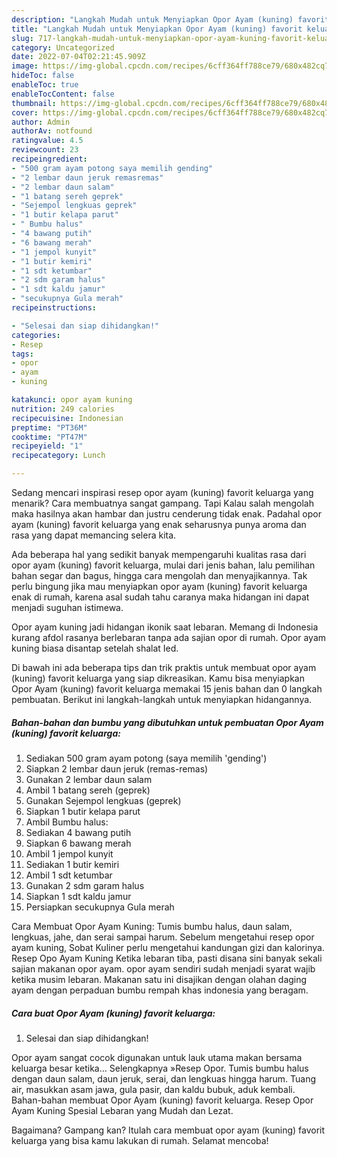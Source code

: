 ```yaml
---
description: "Langkah Mudah untuk Menyiapkan Opor Ayam (kuning) favorit keluarga{ yang Menggugah Selera,  Menu Buat lebaran"
title: "Langkah Mudah untuk Menyiapkan Opor Ayam (kuning) favorit keluarga{ yang Menggugah Selera,  Menu Buat lebaran"
slug: 717-langkah-mudah-untuk-menyiapkan-opor-ayam-kuning-favorit-keluarga-yang-menggugah-selera-menu-buat-lebaran
category: Uncategorized
date: 2022-07-04T02:21:45.909Z
image: https://img-global.cpcdn.com/recipes/6cff364ff788ce79/680x482cq70/opor-ayam-kuning-favorit-keluarga-foto-resep-utama.jpg
hideToc: false
enableToc: true
enableTocContent: false
thumbnail: https://img-global.cpcdn.com/recipes/6cff364ff788ce79/680x482cq70/opor-ayam-kuning-favorit-keluarga-foto-resep-utama.jpg
cover: https://img-global.cpcdn.com/recipes/6cff364ff788ce79/680x482cq70/opor-ayam-kuning-favorit-keluarga-foto-resep-utama.jpg
author: Admin
authorAv: notfound
ratingvalue: 4.5
reviewcount: 23
recipeingredient:
- "500 gram ayam potong saya memilih gending"
- "2 lembar daun jeruk remasremas"
- "2 lembar daun salam"
- "1 batang sereh geprek"
- "Sejempol lengkuas geprek"
- "1 butir kelapa parut"
- " Bumbu halus"
- "4 bawang putih"
- "6 bawang merah"
- "1 jempol kunyit"
- "1 butir kemiri"
- "1 sdt ketumbar"
- "2 sdm garam halus"
- "1 sdt kaldu jamur"
- "secukupnya Gula merah"
recipeinstructions:

- "Selesai dan siap dihidangkan!"
categories:
- Resep
tags:
- opor
- ayam
- kuning

katakunci: opor ayam kuning 
nutrition: 249 calories
recipecuisine: Indonesian
preptime: "PT36M"
cooktime: "PT47M"
recipeyield: "1"
recipecategory: Lunch

---
```



Sedang mencari inspirasi resep opor ayam (kuning) favorit keluarga yang menarik? Cara membuatnya sangat gampang. Tapi Kalau salah mengolah maka hasilnya akan hambar dan justru cenderung tidak enak. Padahal opor ayam (kuning) favorit keluarga yang enak seharusnya punya aroma dan rasa yang dapat memancing selera kita.


Ada beberapa hal yang sedikit banyak mempengaruhi kualitas rasa dari opor ayam (kuning) favorit keluarga, mulai dari jenis bahan, lalu pemilihan bahan segar dan bagus, hingga cara mengolah dan menyajikannya. Tak perlu bingung jika mau menyiapkan opor ayam (kuning) favorit keluarga enak di rumah, karena asal sudah tahu caranya maka hidangan ini dapat menjadi suguhan istimewa.

Opor ayam kuning jadi hidangan ikonik saat lebaran. Memang di Indonesia kurang afdol rasanya berlebaran tanpa ada sajian opor di rumah. Opor ayam kuning biasa disantap setelah shalat Ied.


Di bawah ini ada beberapa tips dan trik praktis untuk membuat opor ayam (kuning) favorit keluarga yang siap dikreasikan. Kamu bisa menyiapkan Opor Ayam (kuning) favorit keluarga memakai 15 jenis bahan dan 0 langkah pembuatan. Berikut ini langkah-langkah untuk menyiapkan hidangannya.

<!--inarticleads1-->

##### Bahan-bahan dan bumbu yang dibutuhkan untuk pembuatan Opor Ayam (kuning) favorit keluarga:

1. Sediakan 500 gram ayam potong (saya memilih &#39;gending&#39;)
1. Siapkan 2 lembar daun jeruk (remas-remas)
1. Gunakan 2 lembar daun salam
1. Ambil 1 batang sereh (geprek)
1. Gunakan Sejempol lengkuas (geprek)
1. Siapkan 1 butir kelapa parut
1. Ambil  Bumbu halus:
1. Sediakan 4 bawang putih
1. Siapkan 6 bawang merah
1. Ambil 1 jempol kunyit
1. Sediakan 1 butir kemiri
1. Ambil 1 sdt ketumbar
1. Gunakan 2 sdm garam halus
1. Siapkan 1 sdt kaldu jamur
1. Persiapkan secukupnya Gula merah


Cara Membuat Opor Ayam Kuning: Tumis bumbu halus, daun salam, lengkuas, jahe, dan serai sampai harum. Sebelum mengetahui resep opor ayam kuning, Sobat Kuliner perlu mengetahui kandungan gizi dan kalorinya. Resep Opo Ayam Kuning Ketika lebaran tiba, pasti disana sini banyak sekali sajian makanan opor ayam. opor ayam sendiri sudah menjadi syarat wajib ketika musim lebaran. Makanan satu ini disajikan dengan olahan daging ayam dengan perpaduan bumbu rempah khas indonesia yang beragam. 

<!--inarticleads2-->

##### Cara buat Opor Ayam (kuning) favorit keluarga:


1. Selesai dan siap dihidangkan!

Opor ayam sangat cocok digunakan untuk lauk utama makan bersama keluarga besar ketika… Selengkapnya »Resep Opor. Tumis bumbu halus dengan daun salam, daun jeruk, serai, dan lengkuas hingga harum. Tuang air, masukkan asam jawa, gula pasir, dan kaldu bubuk, aduk kembali. Bahan-bahan membuat Opor Ayam (kuning) favorit keluarga. Resep Opor Ayam Kuning Spesial Lebaran yang Mudah dan Lezat. 

Bagaimana? Gampang kan? Itulah cara membuat opor ayam (kuning) favorit keluarga yang bisa kamu lakukan di rumah. Selamat mencoba!
